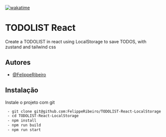 [![wakatime](https://wakatime.com/badge/user/2f348d83-96c0-482b-ae6c-a687ad5fa937/project/018bdd68-902b-4bc8-9341-a0ded0625227.svg)](https://wakatime.com/badge/user/2f348d83-96c0-482b-ae6c-a687ad5fa937/project/018bdd68-902b-4bc8-9341-a0ded0625227)

# TODOLIST React

Create a TODOLIST in react using LocalStorage to save TODOS, with zustand and tailwind css

## Autores

- [@FelippeRibeiro](https://www.github.com/FelippeRibeiro)

## Instalação

Instale o projeto com git

```bash
 - git clone git@github.com:FelippeRibeiro/TODOLIST-React-LocalStorage.git
 - cd TODOLIST-React-LocalStorage
 - npm install
 - npm run build
 - npm run start
```
